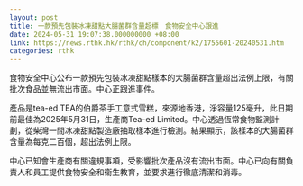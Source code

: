 ```yaml
---
layout: post
title: 一款預先包裝冰凍甜點大腸菌群含量超標　食物安全中心跟進
date: 2024-05-31 19:07:38.000000000 +08:00
link: https://news.rthk.hk/rthk/ch/component/k2/1755601-20240531.htm
categories: rthk
---
```


食物安全中心公布一款預先包裝冰凍甜點樣本的大腸菌群含量超出法例上限，有關批次食品並無流出市面。中心正跟進事件。

產品是tea-ed TEA的伯爵茶手工意式雪糕，來源地香港，淨容量125毫升，此日期前最佳為2025年5月31日，生產商Tea-ed Limited。中心透過恆常食物監測計劃，從柴灣一間冰凍甜點製造廠抽取樣本進行檢測。結果顯示，該樣本的大腸菌群含量為每克二百個，超出法例上限。

中心已知會生產商有關違規事項，受影響批次產品沒有流出市面。中心已向有關負責人和員工提供食物安全和衞生教育，並要求進行徹底清潔和消毒。
